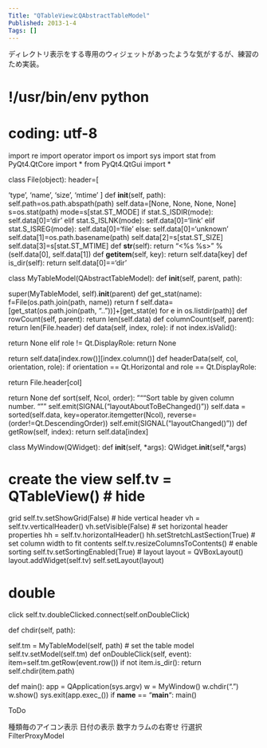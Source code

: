 ```yaml
---
Title: "QTableViewとQAbstractTableModel"
Published: 2013-1-4
Tags: []
---
```


ディレクトリ表示をする専用のウィジェットがあったような気がするが、練習のため実装。


# !/usr/bin/env python
# coding: utf-8


import re import operator import os import sys import stat from
PyQt4.QtCore import * from PyQt4.QtGui import *

class File(object):
header=[

‘type’, ‘name’, ‘size’, ‘mtime’ ]
def __init__(self, path):
self.path=os.path.abspath(path) self.data=[None, None, None,
None] s=os.stat(path) mode=s[stat.ST_MODE] if
stat.S_ISDIR(mode): self.data[0]=‘dir’ elif
stat.S_ISLNK(mode): self.data[0]=‘link’ elif
stat.S_ISREG(mode): self.data[0]=‘file’ else:
self.data[0]=‘unknown’ self.data[1]=os.path.basename(path)
self.data[2]=s[stat.ST_SIZE]
self.data[3]=s[stat.ST_MTIME]
def __str__(self):
return “<%s %s>” % (self.data[0], self.data[1])
def __getitem__(self, key):
return self.data[key]
def is_dir(self):
return self.data[0]==‘dir’

class MyTableModel(QAbstractTableModel):
def __init__(self, parent, path):

super(MyTableModel, self).__init__(parent) def
get_stat(name): f=File(os.path.join(path, name)) return f
self.data=[get_stat(os.path.join(path, “..”))]+[get_stat(e)
for e in os.listdir(path)]
def rowCount(self, parent):
return len(self.data)
def columnCount(self, parent):
return len(File.header)
def data(self, index, role):
if not index.isValid():

return None
elif role != Qt.DisplayRole:
return None

return self.data[index.row()][index.column()]
def headerData(self, col, orientation, role):
if orientation == Qt.Horizontal and role == Qt.DisplayRole:

return File.header[col]

return None
def sort(self, Ncol, order):
”““Sort table by given column number.
“”” self.emit(SIGNAL(“layoutAboutToBeChanged()”)) self.data =
sorted(self.data,
key=operator.itemgetter(Ncol), reverse=(order!=Qt.DescendingOrder))
self.emit(SIGNAL(“layoutChanged()”))
def getRow(self, index):
return self.data[index]

class MyWindow(QWidget):
def __init__(self, *args): QWidget.__init__(self,*args)

# create the view self.tv = QTableView() # hide
grid self.tv.setShowGrid(False) # hide vertical header vh
= self.tv.verticalHeader() vh.setVisible(False) # set
horizontal header properties hh = self.tv.horizontalHeader()
hh.setStretchLastSection(True) # set column width to fit
contents self.tv.resizeColumnsToContents() # enable
sorting self.tv.setSortingEnabled(True) # layout layout
= QVBoxLayout() layout.addWidget(self.tv) self.setLayout(layout)
# double
click self.tv.doubleClicked.connect(self.onDoubleClick)

def chdir(self, path):

self.tm = MyTableModel(self, path) # set the table
model self.tv.setModel(self.tm)
def onDoubleClick(self, event):
item=self.tm.getRow(event.row()) if not item.is_dir():
return self.chdir(item.path)

def main():
app = QApplication(sys.argv) w = MyWindow() w.chdir(“.”) w.show()
sys.exit(app.exec_())
if __name__ == “__main__“:
main()

ToDo


種類毎のアイコン表示
日付の表示
数字カラムの右寄せ
行選択
FilterProxyModel

